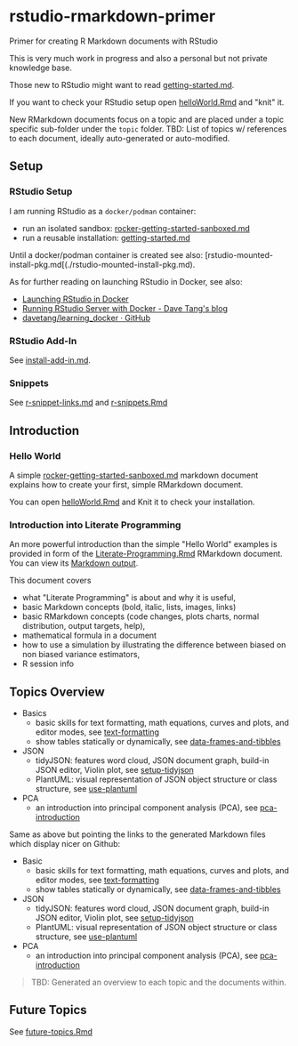 # rstudio-rmarkdown-primer
Primer for creating R Markdown documents with RStudio

This is very much work in progress and also a personal but not private knowledge base.

Those new to RStudio might want to read [getting-started.md](./getting-started.md).

If you want to check your RStudio setup open [helloWorld.Rmd](./helloWorld.Rmd) and "knit" it.

New RMarkdown documents focus on a topic and are placed under a topic specific sub-folder under the `topic` folder.
TBD: List of topics w/ references to each document, ideally auto-generated or auto-modified.

## Setup

### RStudio Setup

I am running RStudio as a `docker/podman` container:

- run an isolated sandbox: [rocker-getting-started-sanboxed.md](hello-world/rocker-getting-started-sanboxed.md)
- run a reusable installation: [getting-started.md](./getting-started.md)

Until a docker/podman container is created see also: [rstudio-mounted-install-pkg.md[(./rstudio-mounted-install-pkg.md).

As for further reading on launching RStudio in Docker, see also:

- [Launching RStudio in Docker](https://jsta.github.io/r-docker-tutorial/02-Launching-Docker.html)
- [Running RStudio Server with Docker - Dave Tang's blog](https://davetang.org/muse/2021/04/24/running-rstudio-server-with-docker/)
- [davetang/learning_docker · GitHub](https://github.com/davetang/learning_docker/tree/main/rstudio)

### RStudio Add-In

See [install-add-in.md](./install-add-in.md).

### Snippets

See [r-snippet-links.md](./r-snippet-links.md) and [r-snippets.Rmd](./r-snippets.Rmd)

## Introduction

### Hello World

A simple [rocker-getting-started-sanboxed.md](./hello-world/rocker-getting-started-sanboxed.md) markdown document explains
how to create your first, simple RMarkdown document.

You can open [helloWorld.Rmd](./helloWorld.Rmd) and Knit it to check your installation.

### Introduction into Literate Programming

An more powerful introduction than the simple "Hello World" examples is provided
in form of the [Literate-Programming.Rmd](./topic/distribution-shape/Literate-Programming.Rmd) RMarkdown document.
You can view its [Markdown output](./topic/distribution-shape/Literate-Programming.md).

This document covers

- what "Literate Programming" is about and why it is useful,
- basic Markdown concepts (bold, italic, lists, images, links)
- basic RMarkdown concepts (code changes, plots charts, normal distribution, output targets, help),
- mathematical formula in a document
- how to use a simulation by illustrating the difference between biased on non biased variance estimators,
- R session info

## Topics Overview

- Basics
  - basic skills for text formatting, math equations, curves and plots, and editor modes, see [text-formatting](./topic/basics/text-formatting.Rmd)
  - show tables statically or dynamically, see [data-frames-and-tibbles](./topic/basics/data-frames-and-tibbles.Rmd)
- JSON
  - tidyJSON: features word cloud, JSON document graph, build-in JSON editor, Violin plot, see [setup-tidyjson](./topic/json/setup-tidyjson.Rmd)
  - PlantUML: visual representation of JSON object structure or class structure, see [use-plantuml](./topic/json/use-plantuml.Rmd)
- PCA
  - an introduction into principal component analysis (PCA), see [pca-introduction](./topic/pca/pca-introduction.Rmd)

Same as above but pointing the links to the generated Markdown files which display nicer on Github:

- Basic
  - basic skills for text formatting, math equations, curves and plots, and editor modes, see [text-formatting](./topic/basics/text-formatting.md)
  - show tables statically or dynamically, see [data-frames-and-tibbles](./topic/basics/data-frames-and-tibbles.md)
- JSON
  - tidyJSON: features word cloud, JSON document graph, build-in JSON editor, Violin plot, see [setup-tidyjson](./topic/json/setup-tidyjson.md)
  - PlantUML: visual representation of JSON object structure or class structure, see [use-plantuml](./topic/json/use-plantuml.md)
- PCA
  - an introduction into principal component analysis (PCA), see [pca-introduction](./topic/pca/pca-introduction.md)

> TBD: Generated an overview to each topic and the documents within.

## Future Topics

See [future-topics.Rmd](./future-topics.Rmd)

